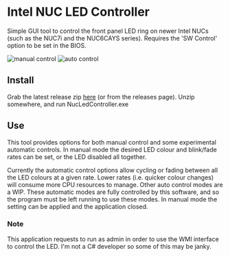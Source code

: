 # Intel NUC LED Controller
Simple GUI tool to control the front panel LED ring on newer Intel NUCs (such as the NUC7i and the NUC6CAYS series).
Requires the 'SW Control' option to be set in the BIOS.

![manual control](http://james-barnett.net/files/intel-nuc-led-controller/screenshots/manual.png) ![auto control](http://james-barnett.net/files/intel-nuc-led-controller/screenshots/auto.png)

## Install
Grab the latest release zip [here](https://github.com/jamesbarnett91/intel-nuc-led-controller/releases/download/v0.2/NucLedController-v0.2.zip) (or from the releases page).
Unzip somewhere, and run NucLedController.exe


## Use
This tool provides options for both manual control and some experimental automatic controls.
In manual mode the desired LED colour and blink/fade rates can be set, or the LED disabled all together.

Currently the automatic control options allow cycling or fading between all the LED colours at a given rate. Lower rates (i.e. quicker colour changes) will consume more CPU resources to manage. Other auto control modes are a WIP.
These automatic modes are fully controlled by this software, and so the program must be left running to use these modes.
In manual mode the setting can be applied and the application closed.

### Note
This application requests to run as admin in order to use the WMI interface to control the LED.
I'm not a C# developer so some of this may be janky.